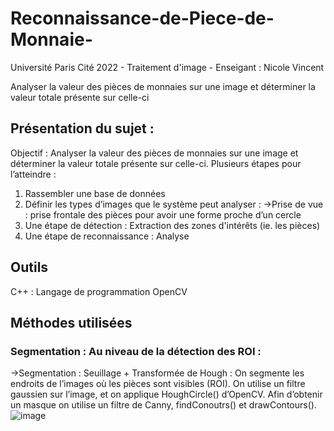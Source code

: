 # Reconnaissance-de-Piece-de-Monnaie-

Université Paris Cité 2022 - Traitement d'image - Enseigant : Nicole Vincent 

Analyser la valeur des pièces de monnaies sur une image et déterminer la valeur totale présente sur celle-ci

## Présentation du sujet : 
Objectif : Analyser la valeur des pièces de monnaies sur une image et déterminer la valeur
totale présente sur celle-ci.
Plusieurs étapes pour l’atteindre :
1. Rassembler une base de données
2. Définir les types d’images que le système peut analyser :
->Prise de vue : prise frontale des pièces pour avoir une forme proche d’un cercle
3. Une étape de détection : Extraction des zones d'intérêts (ie. les pièces)
4. Une étape de reconnaissance : Analyse

## Outils 
C++ : Langage de programmation 
OpenCV

## Méthodes utilisées 

### Segmentation : Au niveau de la détection des ROI :
->Segmentation : Seuillage + Transformée de Hough :
On segmente les endroits de l’images où les pièces sont visibles (ROI). On utilise un filtre
gaussien sur l’image, et on applique HoughCircle() d’OpenCV.
Afin d’obtenir un masque on utilise un filtre de Canny, findConoutrs() et drawContours().
![image](https://github.com/Calliope-commits/Reconnaissance-de-Piece-de-Monnaie-/assets/61286710/8a3e3b77-d011-432a-b6c5-ea95fa6a74cd)
